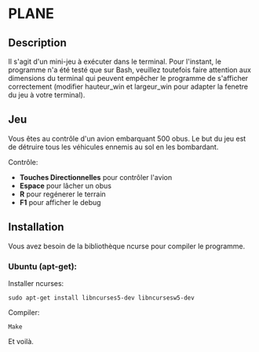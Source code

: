 # PLANE
## Description

Il s'agit d'un mini-jeu à exécuter dans le terminal.
Pour l'instant, le programme n'a été testé que sur Bash, veuillez toutefois faire attention aux dimensions du terminal qui peuvent empêcher le programme de s'afficher correctement (modifier hauteur_win  et largeur_win pour adapter la fenetre du jeu à votre terminal).

## Jeu

Vous êtes au contrôle d'un avion embarquant 500 obus. Le but du jeu est de détruire tous les véhicules ennemis au sol en les bombardant.

Contrôle:
- **Touches Directionnelles** pour contrôler l'avion
- **Espace** pour lâcher un obus
- **R** pour regénerer le terrain
- **F1** pour afficher le debug

## Installation
Vous avez besoin de la bibliothèque ncurse pour compiler le programme.
### Ubuntu (apt-get):
Installer ncurses:
```
sudo apt-get install libncurses5-dev libncursesw5-dev
```
Compiler:
```
Make
```
Et voilà.
